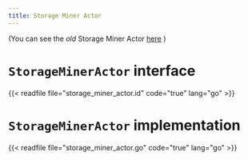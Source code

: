 ```yaml
---
title: Storage Miner Actor
---
```


(You can see the _old_ Storage Miner Actor [here](docs/systems/filecoin_mining/storage_mining/storage_miner_actor_old) )

# `StorageMinerActor` interface

{{< readfile file="storage_miner_actor.id" code="true" lang="go" >}}

# `StorageMinerActor` implementation

{{< readfile file="storage_miner_actor.go" code="true" lang="go" >}}
